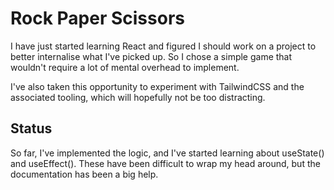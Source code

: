# Rock Paper Scissors

I have just started learning React and figured I should work on a project to better internalise what I've picked up. So I chose a simple game that wouldn't require a lot of mental overhead to implement.

I've also taken this opportunity to experiment with TailwindCSS and the associated tooling, which will hopefully not be too distracting.

## Status

So far, I've implemented the logic, and I've started learning about useState() and useEffect(). These have been difficult to wrap my head around, but the documentation has been a big help.
